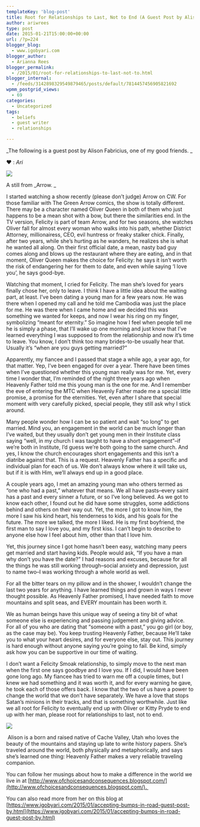 ```yaml
---
templateKey: 'blog-post'
title: Root for Relationships to Last, Not to End (A Guest Post by Alison Fabricius)
author: ariwrees
type: post
date: 2015-01-21T15:00:00+00:00
url: /?p=224
blogger_blog:
  - www.igobyari.com
blogger_author:
  - Arianna Rees
blogger_permalink:
  - /2015/01/root-for-relationships-to-last-not-to.html
blogger_internal:
  - /feeds/3142898329549879465/posts/default/7814457456905821692
wpmm_postgrid_views:
  - 69
categories:
  - Uncategorized
tags:
  - beliefs
  - guest writer
  - relationships

---
```

_The following is a guest post by Alison Fabricius, one of my good friends. _

❤ : _Ari_

[![](https://www.igobyari.com/wp-content/uploads/2015/01/fsmoak.jpg)](https://www.igobyari.com/wp-content/uploads/2015/01/fsmoak.jpg)

A still from _Arrow. _

I started watching a show recently (please don’t judge) Arrow on CW. For those familiar with The Green Arrow comics, the show is totally different. There may be a character named Oliver Queen in both of them who just happens to be a mean shot with a bow, but there the similarities end. In the TV version, Felicity is part of team Arrow, and for two seasons, she watches Oliver fall for almost every woman who walks into his path, whether District Attorney, millionairess, CEO, evil huntress or freaky stalker chick. Finally, after two years, while she’s hurting as he wanders, he realizes she is what he wanted all along. On their first official date, a mean, nasty bad guy comes along and blows up the restaurant where they are eating, and in that moment, Oliver Queen makes the choice for Felicity: he says it isn’t worth the risk of endangering her for them to date, and even while saying ‘I love you’, he says good-bye.

  
Watching that moment, I cried for Felicity. The man she’s loved for years finally chose her, only to leave. I think I have a little idea about the waiting part, at least. I’ve been dating a young man for a few years now. He was there when I opened my call and he told me Cambodia was just the place for me. He was there when I came home and we decided this was something we wanted for keeps, and now I wear his ring on my finger, symbolizing “meant for eternity.” So imagine how I feel when people tell me he is simply a phase, that I’ll wake up one morning and just know that I’ve learned everything I was supposed to from the relationship and now it’s time to leave. You know, I don’t think too many brides-to-be usually hear that. Usually it’s “when are you guys getting married?”

Apparently, my fiancee and I passed that stage a while ago, a year ago, for that matter. Yep, I’ve been engaged for over a year. There have been times when I’ve questioned whether this young man really was for me. Yet, every time I wonder that, I’m reminded of the night three years ago when Heavenly Father told me this young man is the one for me. And I remember the eve of entering the MTC when Heavenly Father made me a special little promise, a promise for the eternities. Yet, even after I share that special moment with very carefully picked, special people, they still ask why I stick around.  
  
  

  
Many people wonder how I can be so patient and wait “so long” to get married. Mind you, an engagement in the world can be much longer than I’ve waited, but they usually don’t get young men in their Institute class saying “well, in my church I was taught to have a short engagement”–if we’re both in Institute, I’d guess we’re both going to the same church. And yes, I know the church encourages short engagements and this isn’t a diatribe against that. This is a request. Heavenly Father has a specific and individual plan for each of us. We don’t always know where it will take us, but if it is with Him, we’ll always end up in a good place.

  
A couple years ago, I met an amazing young man who others termed as “one who had a past,” whatever that means. We all have pasts–every saint has a past and every sinner a future, or so I’ve long believed. As we got to know each other, I found out he did have some struggles, some addictions behind and others on their way out. Yet, the more I got to know him, the more I saw his kind heart, his tenderness to kids, and his goals for the future. The more we talked, the more I liked. He is my first boyfriend, the first man to say I love you, and my first kiss. I can’t begin to describe to anyone else how I feel about him, other than that I love him.  
  
Yet, this journey since I got home hasn’t been easy, watching many peers get married and start having kids. People would ask, “If you have a man why don’t you have the date?” I had reasons and excuses, because for all the things he was still working through–social anxiety and depression, just to name two–I was working through a whole world as well.

  
For all the bitter tears on my pillow and in the shower, I wouldn’t change the last two years for anything. I have learned things and grown in ways I never thought possible. As Heavenly Father promised, I have needed faith to move mountains and split seas, and EVERY mountain has been worth it. 

  
We as human beings have this unique way of seeing a tiny bit of what someone else is experiencing and passing judgement and giving advice. For all of you who are dating that “someone with a past,” you go girl (or boy, as the case may be). You keep trusting Heavenly Father, because He’ll take you to what your heart desires, and for everyone else, stay out. This journey is hard enough without anyone saying you’re going to fail. Be kind, simply ask how you can be supportive in our time of waiting.

  

I don’t want a Felicity Smoak relationship, to simply move to the next man when the first one says goodbye and I love you. If I did, I would have been gone long ago. My fiancee has tried to warn me off a couple times, but I knew we had something and it was worth it, and for every warning he gave, he took each of those offers back. I know that the two of us have a power to change the world that we don’t have separately. We have a love that stops Satan’s minions in their tracks, and that is something worthwhile. Just like we all root for Felicity to eventually end up with Oliver or Kitty Pryde to end up with her man, please root for relationships to last, not to end.  
  

[![](https://www.igobyari.com/wp-content/uploads/2015/01/alisonpost1.png)](https://www.igobyari.com/wp-content/uploads/2015/01/alisonpost1.png)

  

 Alison is a born and raised native of Cache Valley, Utah who loves the beauty of the mountains and staying up late to write history papers. She’s traveled around the world, both physically and metaphorically, and says she’s learned one thing: Heavenly Father makes a very reliable traveling companion.

  

You can follow her musings about how to make a difference in the world we live in at [http://www.ofchoicesandconsequences.blogspot.com/](http://www.ofchoicesandconsequences.blogspot.com/).   
  

You can also read more from her on this blog at  
[https://www.igobyari.com/2015/01/accepting-bumps-in-road-guest-post-by.html](https://www.igobyari.com/2015/01/accepting-bumps-in-road-guest-post-by.html)